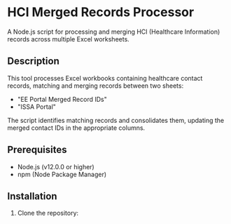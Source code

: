 # HCI Merged Records Processor

A Node.js script for processing and merging HCI (Healthcare Information) records across multiple Excel worksheets.

## Description

This tool processes Excel workbooks containing healthcare contact records, matching and merging records between two sheets:
- "EE Portal Merged Record IDs"
- "ISSA Portal"

The script identifies matching records and consolidates them, updating the merged contact IDs in the appropriate columns.

## Prerequisites

- Node.js (v12.0.0 or higher)
- npm (Node Package Manager)

## Installation

1. Clone the repository: